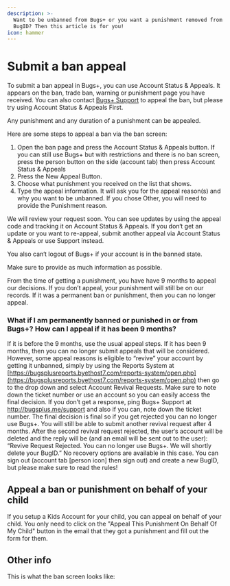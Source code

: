 ```yaml
---
description: >-
  Want to be unbanned from Bugs+ or you want a punishment removed from your
  BugID? Then this article is for you!
icon: hammer
---
```


# Submit a ban appeal

To submit a ban appeal in Bugs+, you can use Account Status & Appeals. It appears on the ban, trade ban, warning or punishment page you have received. You can also contact [Bugs+ Support](http://bugsplus.me/support) to appeal the ban, but please try using Account Status & Appeals First.

Any punishment and any duration of a punishment can be appealed.

Here are some steps to appeal a ban via the ban screen:

1. Open the ban page and press the Account Status & Appeals button. If you can still use Bugs+ but with restrictions and there is no ban screen, press the person button on the side (account tab) then press Account Status & Appeals
2. Press the New Appeal Button.
3. Choose what punishment you received on the list that shows.
4. Type the appeal information. It will ask you for the appeal reason(s) and why you want to be unbanned. If you chose Other, you will need to provide the Punishment reason.

We will review your request soon. You can see updates by using the appeal code and tracking it on Account Status & Appeals. If you don‘t get an update or you want to re-appeal, submit another appeal via Account Status & Appeals or use Support instead.

You also can‘t logout of Bugs+ if your account is in the banned state.

Make sure to provide as much information as possible.

From the time of getting a punishment, you have have 9 months to appeal our decisions. If you don’t appeal, your punishment will still be on our records. If it was a permanent ban or punishment, then you can no longer appeal.

### What if I am permanently banned or punished in or from Bugs+? How can I appeal if it has been 9 months?

If it is before the 9 months, use the usual appeal steps. If it has been 9 months, then you can no longer submit appeals that will be considered. However, some appeal reasons is eligible to “revive” your account by getting it unbanned, simply by using the Reports System at [https://bugsplusreports.byethost7.com/reports-system/open.php](https://bugsplusreports.byethost7.com/reports-system/open.php) then go to the drop down and select Account Revival Requests. Make sure to note down the ticket number or use an account so you can easily access the final decision. If you don’t get a response, ping Bugs+ Support at http://bugsplus.me/support and also if you can, note down the ticket number. The final decision is final so if you get rejected you can no longer use Bugs+. You will still be able to submit another revival request after 4 months. After the second revival request rejected, the user‘s account will be deleted and the reply will be (and an email will be sent out to the user): “Revive Request Rejected. You can no longer use Bugs+. We will shortly delete your BugID.” No recovery options are available in this case. You can sign out (account tab \[person icon] then sign out) and create a new BugID, but please make sure to read the rules!

## Appeal a ban or punishment on behalf of your child

If you setup a Kids Account for your child, you can appeal on behalf of your child. You only need to click on the "Appeal This Punishment On Behalf Of My Child" button in the email that they got a punishment and fill out the form for them.

## Other info

This is what the ban screen looks like:

<figure><img src=".gitbook/assets/Image 24-4-2025 at 12.33 pm.jpeg" alt=""><figcaption></figcaption></figure>
